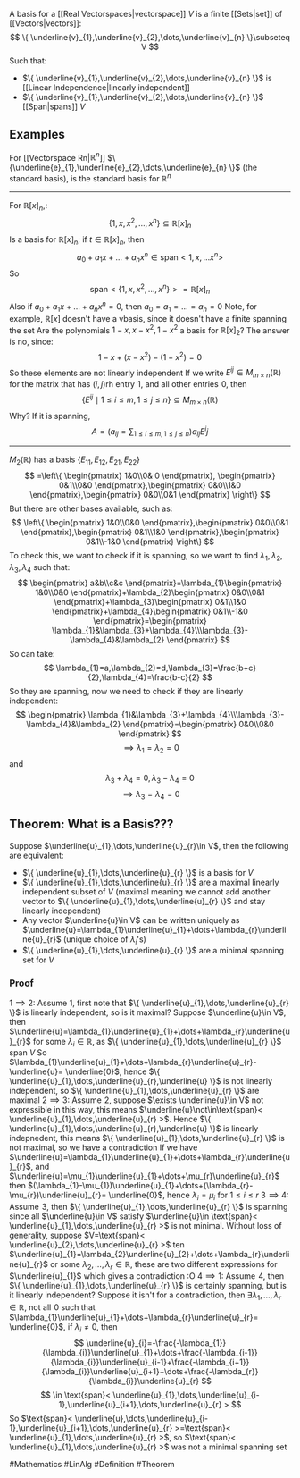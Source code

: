 A basis for a [[Real Vectorspaces|vectorspace]] $V$ is a finite [[Sets|set]] of [[Vectors|vectors]]:
$$
\{ \underline{v}_{1},\underline{v}_{2},\dots,\underline{v}_{n} \}\subseteq V
$$
Such that:
- $\{ \underline{v}_{1},\underline{v}_{2},\dots,\underline{v}_{n} \}$ is [[Linear Independence|linearly independent]]
- $\{ \underline{v}_{1},\underline{v}_{2},\dots,\underline{v}_{n} \}$ [[Span|spans]] $V$
## Examples
For [[Vectorspace Rn|$\mathbb{R}^{n}$]] $\{\underline{e}_{1},\underline{e}_{2},\dots,\underline{e}_{n} \}$ (the standard basis), is the standard basis for $\mathbb{R}^{n}$
___
For $\mathbb{R}[x]_{n}$,:
$$
\{ 1,x,x^{2},\dots,x^{n} \}\subseteq \mathbb{R}[x]_{n}
$$
Is a basis for $\mathbb{R}[x]_{n}$; if $t\in\mathbb{R}[x]_{n}$, then 
$$
a_{0}+a_{1}x+\dots+a_{n}x^{n}\in \text{span}< 1,x,\dots x^{n} > 
$$
So 
$$
\text{span}< \{ 1,x,x^{2},\dots,x^{n} \} > =\mathbb{R}[x]_{n}
$$
Also if $a_{0}+a_{1}x+\dots+a_{n}x^{n}=0$, then $a_{0}=a_{1}=\dots=a_{n}=0$
Note, for example, $\mathbb{R}[x]$ doesn't have a vbasis, since it doesn't have a finite spanning the set
Are the polynomials $1-x,x-x^{2},1-x^{2}$ a basis for $\mathbb{R}[x]_{2}$? The answer is no, since:
$$
1-x+(x-x^{2})-(1-x^{2})=0
$$
So these elements are not linearly independent
If we write $E^{ij}\in M_{m\times n}(\mathbb{R})$ for the matrix that has $(i,j)$rh entry $\hspace{0pt}1$, and all other entries $\hspace{0pt}0$, then
$$
\{ E^{ij}\mid1\leq i\leq m,1\leq j\leq n \}\subseteq M_{m\times n}(\mathbb{R})
$$
Why? If it is spanning,
$$
A=\left( a_{ij}=\sum_{1\leq i \leq m,1\leq j\leq n} \right)a_{ij}E^ij 
$$
___
$M_{2}(\mathbb{R})$ has a basis $\{ E_{11},E_{12},E_{21},E_{22} \}$
$$
=\left\{  \begin{pmatrix}
1&0\\0& 0
\end{pmatrix}, \begin{pmatrix}
0&1\\0&0
\end{pmatrix},\begin{pmatrix}
0&0\\1&0
\end{pmatrix},\begin{pmatrix}
0&0\\0&1
\end{pmatrix} \right\}
$$
But there are other bases available, such as:
$$
\left\{  \begin{pmatrix}
1&0\\0&0
\end{pmatrix},\begin{pmatrix}
0&0\\0&1
\end{pmatrix},\begin{pmatrix}
0&1\\1&0
\end{pmatrix},\begin{pmatrix}
0&1\\-1&0
\end{pmatrix}  \right\}
$$
To check this, we want to check if it is spanning, so we want to find $\lambda_{1},\lambda_{2},\lambda_{3},\lambda_{4}$ such that:
$$
\begin{pmatrix}
a&b\\c&c
\end{pmatrix}=\lambda_{1}\begin{pmatrix}
1&0\\0&0
\end{pmatrix}+\lambda_{2}\begin{pmatrix}
0&0\\0&1
\end{pmatrix}+\lambda_{3}\begin{pmatrix}
0&1\\1&0
\end{pmatrix}+\lambda_{4}\begin{pmatrix}
0&1\\-1&0
\end{pmatrix}=\begin{pmatrix}
\lambda_{1}&\lambda_{3}+\lambda_{4}\\\lambda_{3}-\lambda_{4}&\lambda_{2}
\end{pmatrix}
$$
So can take:
$$
\lambda_{1}=a,\lambda_{2}=d,\lambda_{3}=\frac{b+c}{2},\lambda_{4}=\frac{b-c}{2}
$$
So they are spanning, now we need to check if they are linearly independent:
$$
\begin{pmatrix}
\lambda_{1}&\lambda_{3}+\lambda_{4}\\\lambda_{3}-\lambda_{4}&\lambda_{2}
\end{pmatrix}=\begin{pmatrix}
0&0\\0&0
\end{pmatrix}
$$
$$
\implies \lambda_{1}=\lambda_{2}=0
$$
and 
$$
\lambda_{3}+\lambda_{4}=0,\lambda_{3}-\lambda_{4}=0
$$
$$
\implies \lambda_{3}=\lambda_{4}=0
$$
## Theorem: What is a Basis???
Suppose $\underline{u}_{1},\dots,\underline{u}_{r}\in V$, then the following are equivalent:
- $\{ \underline{u}_{1},\dots,\underline{u}_{r} \}$ is a basis for $V$
- $\{ \underline{u}_{1},\dots,\underline{u}_{r} \}$ are a maximal linearly independent subset of $V$ (maximal meaning we cannot add another vector to $\{ \underline{u}_{1},\dots,\underline{u}_{r} \}$ and stay linearly independent)
- Any vector $\underline{u}\in V$ can be written uniquely as $\underline{u}=\lambda_{1}\underline{u}_{1}+\dots+\lambda_{r}\underline{u}_{r}$ (unique choice of $\lambda_{i}$'s)
- $\{ \underline{u}_{1},\dots,\underline{u}_{r} \}$ are a minimal spanning set for $V$
### Proof
$1\implies2$:
Assume $1$, first note that $\{ \underline{u}_{1},\dots,\underline{u}_{r} \}$ is linearly independent, so is it maximal? Suppose $\underline{u}\in V$, then $\underline{u}=\lambda_{1}\underline{u}_{1}+\dots+\lambda_{r}\underline{u}_{r}$ for some $\lambda_{i}\in\mathbb{R}$, as $\{ \underline{u}_{1},\dots,\underline{u}_{r} \}$ span $V$
So $\lambda_{1}\underline{u}_{1}+\dots+\lambda_{r}\underline{u}_{r}-\underline{u}= \underline{0}$, hence $\{ \underline{u}_{1},\dots,\underline{u}_{r},\underline{u} \}$ is not linearly independent, so $\{ \underline{u}_{1},\dots,\underline{u}_{r} \}$ are maximal
$2\implies 3$:
Assume $\hspace{0pt}2$, suppose $\exists \underline{u}\in V$ not expressible in this way, this means $\underline{u}\not\in\text{span}< \underline{u}_{1},\dots,\underline{u}_{r} >$. Hence $\{ \underline{u}_{1},\dots,\underline{u}_{r},\underline{u} \}$ is linearly indepnedent, this means $\{ \underline{u}_{1},\dots,\underline{u}_{r} \}$ is not maximal, so we have a contradiction
If we have $\underline{u}=\lambda_{1}\underline{u}_{1}+\dots+\lambda_{r}\underline{u}_{r}$, and $\underline{u}=\mu_{1}\underline{u}_{1}+\dots+\mu_{r}\underline{u}_{r}$ then $(\lambda_{1}-\mu_{1})\underline{u}_{1}+\dots+(\lambda_{r}-\mu_{r})\underline{u}_{r}= \underline{0}$, hence $\lambda_{i}=\mu_{i}$ for $1\leq i\leq r$
$3\implies 4$:
Assume $\hspace{0pt}3$, then $\{ \underline{u}_{1},\dots,\underline{u}_{r} \}$ is spanning since all $\underline{u}\in V$  satisfy $\underline{u}\in \text{span}< \underline{u}_{1},\dots,\underline{u}_{r} >$ is not minimal. Without loss of generality, suppose $V=\text{span}< \underline{u}_{2},\dots,\underline{u}_{r} >$ ten $\underline{u}_{1}=\lambda_{2}\underline{u}_{2}+\dots+\lambda_{r}\underline{u}_{r}$ or some $\lambda_{2},\dots,\lambda_{r} \in\mathbb{R}$, these are two different expressions for $\underline{u}_{1}$ which gives a contradiction :O
$4\implies1$:
Assume $\hspace{0pt}4$, then $\{ \underline{u}_{1},\dots,\underline{u}_{r} \}$ is certainly spanning, but is it linearly independent? Suppose it isn't for a contradiction, then $\exists\lambda_{1},\dots,\lambda _{r}\in\mathbb{R}$, not all $\hspace{0pt}0$ such that $\lambda_{1}\underline{u}_{1}+\dots+\lambda_{r}\underline{u}_{r}= \underline{0}$, if $\lambda _{i}\neq 0$, then 
$$
\underline{u}_{i}=-\frac{-\lambda_{1}}{\lambda_{i}}\underline{u}_{1}+\dots+\frac{-\lambda_{i-1}}{\lambda_{i}}\underline{u}_{i-1}+\frac{-\lambda_{i+1}}{\lambda_{i}}\underline{u}_{i+1}+\dots+\frac{-\lambda_{r}}{\lambda_{i}}\underline{u}_{r}
$$
$$
\in \text{span}< \underline{u}_{1},\dots,\underline{u}_{i-1},\underline{u}_{i+1},\dots,\underline{u}_{r} > 
$$
So $\text{span}< \underline{u},\dots,\underline{u}_{i-1},\underline{u}_{i+1},\dots,\underline{u}_{r} >=\text{span}< \underline{u}_{1},\dots,\underline{u}_{r} >$, so $\text{span}< \underline{u}_{1},\dots,\underline{u}_{r} >$ was not a minimal spanning set

#Mathematics #LinAlg #Definition #Theorem 